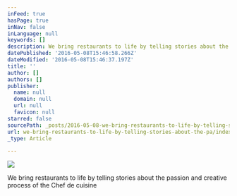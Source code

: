 ```yaml
---
inFeed: true
hasPage: true
inNav: false
inLanguage: null
keywords: []
description: We bring restaurants to life by telling stories about the passion and creative process of the Chef de cuisine
datePublished: '2016-05-08T15:46:58.266Z'
dateModified: '2016-05-08T15:46:37.197Z'
title: ''
author: []
authors: []
publisher:
  name: null
  domain: null
  url: null
  favicon: null
starred: false
sourcePath: _posts/2016-05-08-we-bring-restaurants-to-life-by-telling-stories-about-the-pa.md
url: we-bring-restaurants-to-life-by-telling-stories-about-the-pa/index.html
_type: Article

---
```

![](https://the-grid-user-content.s3-us-west-2.amazonaws.com/1b8ec9fb-bf0c-443d-bbd5-40f1f478f2b7.jpg)

We bring restaurants to life by telling stories about the passion and creative process of the Chef de cuisine